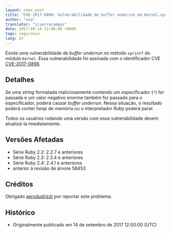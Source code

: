 ```yaml
---
layout: news_post
title: "CVE-2017-0898: Vulnerabilidade de buffer underrun em Kernel.sprintf"
author: "usa"
translator: "jcserracampos"
date: 2017-09-14 12:00:00 +0000
tags: segurança
lang: pt
---
```


Existe uma vulnerabilidade de _buffer underrun_ no método `sprintf` do módulo `Kernel`.
Essa vulnerabilidade foi assinada com o identificador CVE [CVE-2017-0898](http://cve.mitre.org/cgi-bin/cvename.cgi?name=CVE-2017-0898).

## Detalhes

Se uma _string_ formatada maliciosamente contendo um especificador (`*`) for passada e um valor negativo enorme também for passado para o especificador, poderá causar _buffer underrun_.
Nessa situação, o resultado poderá conter _heap_ de memória ou o interpretador Ruby poderá parar.

Todos os usuários rodando uma versão com essa vulnerabilidade devem atualizá-la imediatamente.

## Versões Afetadas

* Série Ruby 2.2: 2.2.7 e anteriores
* Série Ruby 2.3: 2.3.4 e anteriores
* Série Ruby 2.4: 2.4.1 e anteriores
* anterior à revisão de árvore 58453

## Créditos

Obrigado [aerodudrizzt](https://hackerone.com/aerodudrizzt) por reportar este problema.

## Histórico

* Originalmente publicado em 14 de setembro de 2017 12:00:00 (UTC)
